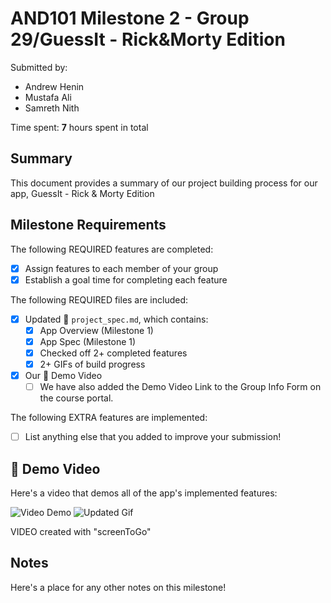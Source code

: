 <!-- (This is a comment) INSTRUCTIONS: Go through this page and fill out any **bolded** entries with their correct values.-->

# AND101 Milestone 2 - **Group 29/GuessIt - Rick&Morty Edition**

Submitted by:
- Andrew Henin
- Mustafa Ali
- Samreth Nith

Time spent: **7** hours spent in total

## Summary

This document provides a summary of our project building process for our app, GuessIt - Rick & Morty Edition

## Milestone Requirements

<!-- Please be sure to change the [ ] to [x] for any features you completed.  If a feature is not checked [x], you might miss the points for that item! -->

The following REQUIRED features are completed:

- [x] Assign features to each member of your group
- [x] Establish a goal time for completing each feature

The following REQUIRED files are included:

- [x] Updated 📄 `project_spec.md`, which contains:
  - [X] App Overview (Milestone 1)
  - [X] App Spec (Milestone 1)
  - [x] Checked off 2+ completed features
  - [x] 2+ GIFs of build progress

- [x] Our 🎥 Demo Video
  - [ ] We have also added the Demo Video Link to the Group Info Form on the course portal.

The following EXTRA features are implemented:

- [ ] List anything else that you added to improve your submission!

## 🎥 Demo Video

Here's a video that demos all of the app's implemented features:

<img src='https://i.imgur.com/PgmtYD3.gif' title='Video Demo' width='' alt='Video Demo' />

<img src='https://imgur.com/a/MJCgmJn' title='Updated Video Demo' width='' alt='Updated Gif' />

VIDEO created with "screenToGo"

## Notes

Here's a place for any other notes on this milestone!

